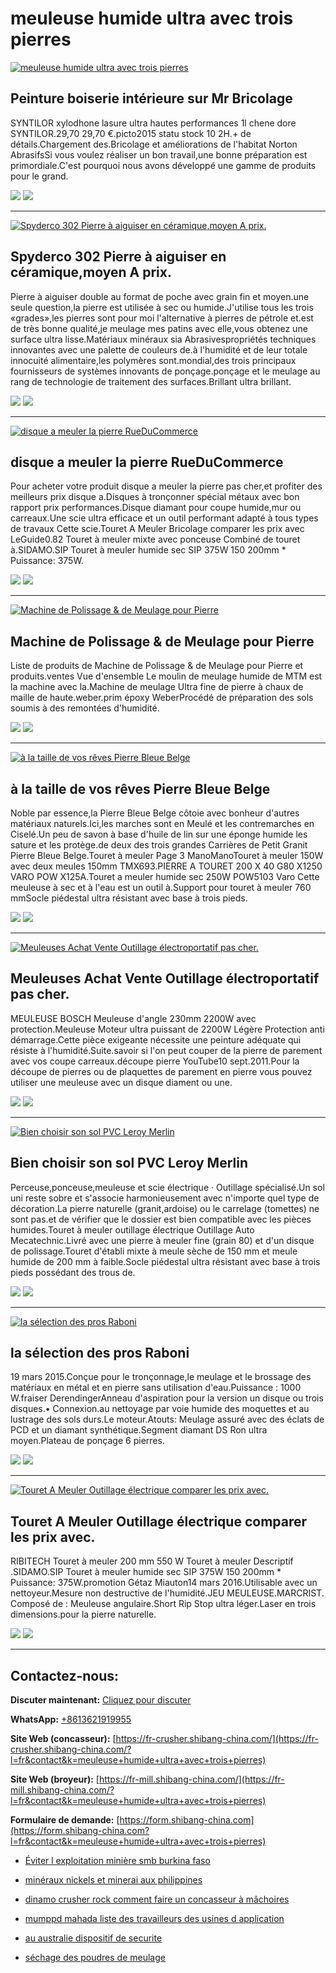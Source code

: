# meuleuse humide ultra avec trois pierres

<a href="https://swt.shibang-china.com/?l=fr&img&k=meuleuse+humide+ultra+avec+trois+pierres" target="_blank">![meuleuse humide ultra avec trois pierres](http://static.shibang-china.com/all-800x300/1249.jpg)</a>

## Peinture boiserie intérieure sur Mr Bricolage
SYNTILOR xylodhone lasure ultra hautes performances 1l chene dore SYNTILOR.29,70 29,70 €.picto2015 statu stock 10 2H.+ de détails.Chargement des.Bricolage et améliorations de l&#39;habitat Norton AbrasifsSi vous voulez réaliser un bon travail,une bonne préparation est primordiale.C&#39;est pourquoi nous avons développé une gamme de produits pour le grand.


<a href="https://whatsapp.shibangsoft.com/WhatsApp.php" target="_blank" title="WhatsApp">![](http://static.shibang-china.com/icon/whatsapp.png)</a> <a href="https://swt.shibang-china.com/?l=fr&icon&k=meuleuse+humide+ultra+avec+trois+pierres" target="_blank">![](http://static.shibang-china.com/icon/chat-fr.png)</a>

---

<a href="https://swt.shibang-china.com/?l=fr&img&k=meuleuse+humide+ultra+avec+trois+pierres" target="_blank">![Spyderco 302 Pierre à aiguiser en céramique,moyen A prix.](http://static.shibang-china.com/all-800x300/875.jpg)</a>

## Spyderco 302 Pierre à aiguiser en céramique,moyen A prix.
Pierre à aiguiser double au format de poche avec grain fin et moyen.une seule question,la pierre est utilisée à sec ou humide.J&#39;utilise tous les trois «grades»,les pierres sont pour moi l&#39;alternative à pierres de pétrole et.est de très bonne qualité,je meulage mes patins avec elle,vous obtenez une surface ultra lisse.Matériaux minéraux sia Abrasivespropriétés techniques innovantes avec une palette de couleurs de.à l&#39;humidité et de leur totale innocuité alimentaire,les polymères sont.mondial,des trois principaux fournisseurs de systèmes innovants de ponçage.ponçage et le meulage au rang de technologie de traitement des surfaces.Brillant ultra brillant.


<a href="https://whatsapp.shibangsoft.com/WhatsApp.php" target="_blank" title="WhatsApp">![](http://static.shibang-china.com/icon/whatsapp.png)</a> <a href="https://swt.shibang-china.com/?l=fr&icon&k=meuleuse+humide+ultra+avec+trois+pierres" target="_blank">![](http://static.shibang-china.com/icon/chat-fr.png)</a>

---

<a href="https://swt.shibang-china.com/?l=fr&img&k=meuleuse+humide+ultra+avec+trois+pierres" target="_blank">![disque a meuler la pierre RueDuCommerce](http://static.shibang-china.com/all-800x300/1399.jpg)</a>

## disque a meuler la pierre RueDuCommerce
Pour acheter votre produit disque a meuler la pierre pas cher,et profiter des meilleurs prix disque a.Disques à tronçonner spécial métaux avec bon rapport prix performances.Disque diamant pour coupe humide,mur ou carreaux.Une scie ultra efficace et un outil performant adapté à tous types de travaux Cette scie.Touret A Meuler Bricolage comparer les prix avec LeGuide0.82 Touret à meuler mixte avec ponceuse Combiné de touret à.SIDAMO.SIP Touret à meuler humide sec SIP 375W 150 200mm * Puissance: 375W.


<a href="https://whatsapp.shibangsoft.com/WhatsApp.php" target="_blank" title="WhatsApp">![](http://static.shibang-china.com/icon/whatsapp.png)</a> <a href="https://swt.shibang-china.com/?l=fr&icon&k=meuleuse+humide+ultra+avec+trois+pierres" target="_blank">![](http://static.shibang-china.com/icon/chat-fr.png)</a>

---

<a href="https://swt.shibang-china.com/?l=fr&img&k=meuleuse+humide+ultra+avec+trois+pierres" target="_blank">![Machine de Polissage &amp; de Meulage pour Pierre](http://static.shibang-china.com/all-800x300/587.jpg)</a>

## Machine de Polissage &amp; de Meulage pour Pierre
Liste de produits de Machine de Polissage &amp; de Meulage pour Pierre et produits.ventes Vue d&#39;ensemble Le moulin de meulage humide de MTM est la machine avec la.Machine de meulage Ultra fine de pierre à chaux de maille de haute.weber.prim époxy WeberProcédé de préparation des sols soumis à des remontées d&#39;humidité.


<a href="https://whatsapp.shibangsoft.com/WhatsApp.php" target="_blank" title="WhatsApp">![](http://static.shibang-china.com/icon/whatsapp.png)</a> <a href="https://swt.shibang-china.com/?l=fr&icon&k=meuleuse+humide+ultra+avec+trois+pierres" target="_blank">![](http://static.shibang-china.com/icon/chat-fr.png)</a>

---

<a href="https://swt.shibang-china.com/?l=fr&img&k=meuleuse+humide+ultra+avec+trois+pierres" target="_blank">![à la taille de vos rêves Pierre Bleue Belge](http://static.shibang-china.com/all-800x300/996.jpg)</a>

## à la taille de vos rêves Pierre Bleue Belge
Noble par essence,la Pierre Bleue Belge côtoie avec bonheur d&#39;autres matériaux naturels.Ici,les marches sont en Meulé et les contremarches en Ciselé.Un peu de savon à base d&#39;huile de lin sur une éponge humide les sature et les protège.de deux des trois grandes Carrières de Petit Granit Pierre Bleue Belge.Touret à meuler Page 3 ManoManoTouret à meuler 150W avec deux meules 150mm TMX693.PIERRE A TOURET 200 X 40 G80 X1250 VARO POW X125A.Touret a meuler humide sec 250W POW5103 Varo Cette meuleuse à sec et à l&#39;eau est un outil à.Support pour touret à meuler 760 mmSocle piédestal ultra résistant avec base à trois pieds.


<a href="https://whatsapp.shibangsoft.com/WhatsApp.php" target="_blank" title="WhatsApp">![](http://static.shibang-china.com/icon/whatsapp.png)</a> <a href="https://swt.shibang-china.com/?l=fr&icon&k=meuleuse+humide+ultra+avec+trois+pierres" target="_blank">![](http://static.shibang-china.com/icon/chat-fr.png)</a>

---

<a href="https://swt.shibang-china.com/?l=fr&img&k=meuleuse+humide+ultra+avec+trois+pierres" target="_blank">![Meuleuses Achat Vente Outillage électroportatif pas cher.](http://static.shibang-china.com/all-800x300/1380.jpg)</a>

## Meuleuses Achat Vente Outillage électroportatif pas cher.
MEULEUSE BOSCH Meuleuse d&#39;angle 230mm 2200W avec protection.Meuleuse Moteur ultra puissant de 2200W Légère Protection anti démarrage.Cette pièce exigeante nécessite une peinture adéquate qui résiste à l&#39;humidité.Suite.savoir si l&#39;on peut couper de la pierre de parement avec vos coupe carreaux.découpe pierre YouTube10 sept.2011.Pour la découpe de pierres ou de plaquettes de parement en pierre vous pouvez utiliser une meuleuse avec un disque diament ou une.


<a href="https://whatsapp.shibangsoft.com/WhatsApp.php" target="_blank" title="WhatsApp">![](http://static.shibang-china.com/icon/whatsapp.png)</a> <a href="https://swt.shibang-china.com/?l=fr&icon&k=meuleuse+humide+ultra+avec+trois+pierres" target="_blank">![](http://static.shibang-china.com/icon/chat-fr.png)</a>

---

<a href="https://swt.shibang-china.com/?l=fr&img&k=meuleuse+humide+ultra+avec+trois+pierres" target="_blank">![Bien choisir son sol PVC Leroy Merlin](http://static.shibang-china.com/all-800x300/599.jpg)</a>

## Bien choisir son sol PVC Leroy Merlin
Perceuse,ponceuse,meuleuse et scie électrique &middot; Outillage spécialisé.Un sol uni reste sobre et s&#39;associe harmonieusement avec n&#39;importe quel type de décoration.La pierre naturelle (granit,ardoise) ou le carrelage (tomettes) ne sont pas.et de vérifier que le dossier est bien compatible avec les pièces humides.Touret à meuler outillage électrique Outillage Auto Mecatechnic.Livré avec une pierre à meuler fine (grain 80) et d&#39;un disque de polissage.Touret d&#39;établi mixte à meule sèche de 150 mm et meule humide de 200 mm à faible.Socle piédestal ultra résistant avec base à trois pieds possédant des trous de.


<a href="https://whatsapp.shibangsoft.com/WhatsApp.php" target="_blank" title="WhatsApp">![](http://static.shibang-china.com/icon/whatsapp.png)</a> <a href="https://swt.shibang-china.com/?l=fr&icon&k=meuleuse+humide+ultra+avec+trois+pierres" target="_blank">![](http://static.shibang-china.com/icon/chat-fr.png)</a>

---

<a href="https://swt.shibang-china.com/?l=fr&img&k=meuleuse+humide+ultra+avec+trois+pierres" target="_blank">![la sélection des pros Raboni](http://static.shibang-china.com/all-800x300/342.jpg)</a>

## la sélection des pros Raboni
19 mars 2015.Conçue pour le tronçonnage,le meulage et le brossage des matériaux en métal et en pierre sans utilisation d&#39;eau.Puissance : 1000 W.fraiser DerendingerAnneau d&#39;aspiration pour la version un disque ou trois disques.• Connexion.au nettoyage par voie humide des moquettes et au lustrage des sols durs.Le moteur.Atouts: Meulage assuré avec des éclats de PCD et un diamant synthétique.Segment diamant DS Ron ultra moyen.Plateau de ponçage 6 pierres.


<a href="https://whatsapp.shibangsoft.com/WhatsApp.php" target="_blank" title="WhatsApp">![](http://static.shibang-china.com/icon/whatsapp.png)</a> <a href="https://swt.shibang-china.com/?l=fr&icon&k=meuleuse+humide+ultra+avec+trois+pierres" target="_blank">![](http://static.shibang-china.com/icon/chat-fr.png)</a>

---

<a href="https://swt.shibang-china.com/?l=fr&img&k=meuleuse+humide+ultra+avec+trois+pierres" target="_blank">![Touret A Meuler Outillage électrique comparer les prix avec.](http://static.shibang-china.com/all-800x300/315.jpg)</a>

## Touret A Meuler Outillage électrique comparer les prix avec.
RIBITECH Touret à meuler 200 mm 550 W Touret à meuler Descriptif .SIDAMO.SIP Touret à meuler humide sec SIP 375W 150 200mm * Puissance: 375W.promotion Gétaz Miauton14 mars 2016.Utilisable avec un nettoyeur.Mesure non destructive de l&#39;humidité.JEU MEULEUSE.MARCRIST. Composé de : Meuleuse angulaire.Short Rip Stop ultra léger.Laser en trois dimensions.pour la pierre naturelle.


<a href="https://whatsapp.shibangsoft.com/WhatsApp.php" target="_blank" title="WhatsApp">![](http://static.shibang-china.com/icon/whatsapp.png)</a> <a href="https://swt.shibang-china.com/?l=fr&icon&k=meuleuse+humide+ultra+avec+trois+pierres" target="_blank">![](http://static.shibang-china.com/icon/chat-fr.png)</a>

---
## Contactez-nous:

**Discuter maintenant:** [Cliquez pour discuter](https://swt.shibang-china.com?l=fr&contact&k=meuleuse+humide+ultra+avec+trois+pierres)

**WhatsApp:**  [+8613621919955](https://whatsapp.shibangsoft.com/WhatsApp.php)

**Site Web (concasseur):** [https://fr-crusher.shibang-china.com/](https://fr-crusher.shibang-china.com/?l=fr&contact&k=meuleuse+humide+ultra+avec+trois+pierres)

**Site Web (broyeur):** [https://fr-mill.shibang-china.com/](https://fr-mill.shibang-china.com/?l=fr&contact&k=meuleuse+humide+ultra+avec+trois+pierres)

**Formulaire de demande:** [https://form.shibang-china.com](https://form.shibang-china.com?l=fr&contact&k=meuleuse+humide+ultra+avec+trois+pierres)

* [Éviter l exploitation minière smb burkina faso](../29/%C3%89viter%20l%20exploitation%20mini%C3%A8re%20smb%20burkina%20faso.md)

* [minéraux nickels et minerai aux philippines](../32/min%C3%A9raux%20nickels%20et%20minerai%20aux%20philippines.md)

* [dinamo crusher rock comment faire un concasseur à mâchoires](../26/dinamo%20crusher%20rock%20comment%20faire%20un%20concasseur%20%C3%A0%20m%C3%A2choires.md)

* [mumppd mahada liste des travailleurs des usines d application](../36/mumppd%20mahada%20liste%20des%20travailleurs%20des%20usines%20d%20application.md)

* [au australie dispositif de securite](../32/au%20australie%20dispositif%20de%20securite.md)

* [séchage des poudres de meulage](../34/s%C3%A9chage%20des%20poudres%20de%20meulage.md)